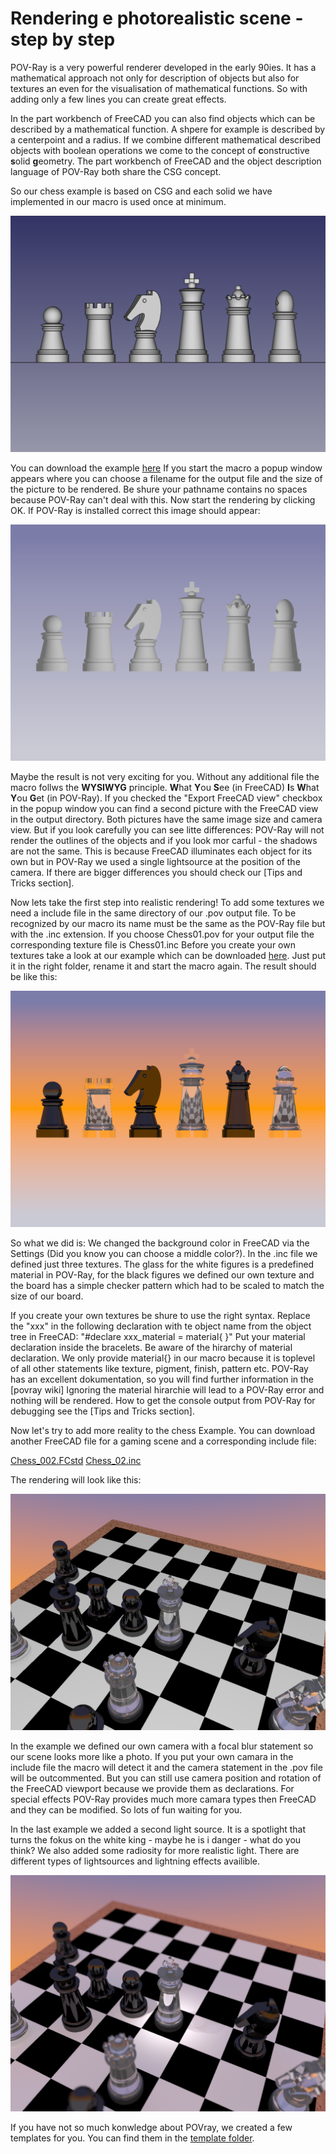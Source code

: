 # Rendering e photorealistic scene - step by step

POV-Ray is a very powerful renderer developed in the early 90ies. It has a mathematical approach not only for description of objects but also for textures an even for the visualisation of mathematical functions. So with adding only a few lines you can create great effects.

In the part workbench of FreeCAD you can also find objects which can be described by a mathematical function. A shpere for example is described by a centerpoint and a radius. If we combine different mathematical described objects with boolean operations we come to the concept of **c**onstructive **s**olid **g**eometry. The part workbench of FreeCAD and the object description language of POV-Ray both share the CSG concept.

So our chess example is based on CSG and each solid we have implemented in our macro is used once at minimum.

![Chess_figures]( ./img/Chess/Chess_01.png "Normal FreeCAD view")

You can download the example [here](../Examples/Chess/Chess_001.FCtd)
If you start the macro a popup window appears where you can choose a filename for the output file and the size of the picture to be rendered.
Be shure your pathname contains no spaces because POV-Ray can't deal with this.
Now start the rendering by clicking OK. If POV-Ray is installed correct this image should appear:

![First render]( ./img/Chess/Chess_02.png "First render")

Maybe the result is not very exciting for you. Without any additional file the macro follws the **WYSIWYG** principle. **W**hat **Y**ou **S**ee (in FreeCAD) **I**s **W**hat **Y**ou **G**et (in POV-Ray). If you checked the "Export FreeCAD view" checkbox in the popup window you can find a second picture with the FreeCAD view in the output directory. Both pictures have the same image size and camera view. But if you look carefully you can see litte differences: POV-Ray will not render the outlines of the objects and if you look mor carful - the shadows are not the same. This is because FreeCAD illuminates each object for its own but in POV-Ray we used a single lightsource at the position of the camera. If there are bigger differences you should check our [Tips and Tricks section].

Now lets take the first step into realistic rendering! To add some textures we need a include file in the same directory of our .pov output file. To be recognized by our macro its name must be the same as the POV-Ray file but with the .inc extension. If you choose Chess01.pov for your output file the corresponding texture file is Chess01.inc
Before you create your own textures take a look at our example which can be downloaded [here](../Examples/Chess/Chess01.inc).
Just put it in the right folder, rename it and start the macro again. The result should be like this:

![First texture]( ./img/Chess/Chess_04.png "First texture")

So what we did is: We changed the background color in FreeCAD via the Settings (Did you know you can choose a middle color?). In the .inc file we defined just three textures. The glass for the white figures is a predefined material in POV-Ray, for the black figures we defined our own texture and the board has a simple checker pattern which had to be scaled to match the size of our board.

If you create your own textures be shure to use the right syntax. Replace the "xxx" in the following declaration with te object name from the object tree in FreeCAD:
"#declare xxx_material = material{ }"
Put your material declaration inside the bracelets. Be aware of the hirarchy of material declaration. We only provide material{} in our macro because it is toplevel of all other statements like texture, pigment, finish, pattern etc. POV-Ray has an excellent dokumentation, so you will find further information in the [povray wiki]
Ignoring the material hirarchie will lead to a POV-Ray error and nothing will be rendered. How to get the console output from POV-Ray for debugging see the [Tips and Tricks section].

Now let's try to add more reality to the chess Example. You can download another FreeCAD file for a gaming scene and a corresponding include file:

[Chess_002.FCstd](../Examples/Chess/Chess_002.FCstd)
[Chess_02.inc](../Examples/Chess/Chess02.inc)

The rendering will look like this:

![Include Camera]( ./img/Chess/Chess_06.png "Include your own camera")

In the example we defined our own camera with a focal blur statement so our scene looks more like a photo. If you put your own camara in the include file the macro will detect it and the camera statement in the .pov file will be outcommented. But you can still use camera position and rotation of the FreeCAD viewport because we provide them as declarations. For special effects POV-Ray provides much more camara types then FreeCAD and they can be modified. So lots of fun waiting for you.

In the last example we added a second light source. It is a spotlight that turns the fokus on the white king - maybe he is i danger - what do you think?
We also added some radiosity for more realistic light. There are different types of lightsources and lightning effects availible.

![Lights and radiosity]( ./img/Chess/Chess_08.png "Add lights and radiosity")


If you have not so much konwledge about POVray, we created a few templates for you. You can find them in the [template folder](../Examples/Templates/).

